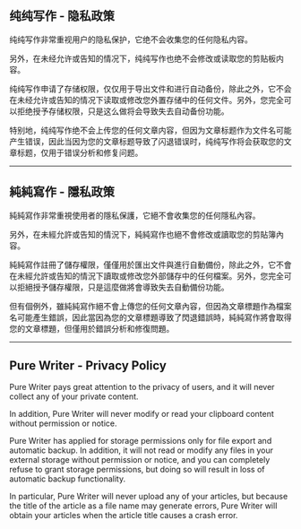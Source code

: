 ## 纯纯写作 - 隐私政策 

纯纯写作非常重视用户的隐私保护，它绝不会收集您的任何隐私内容。

另外，在未经允许或告知的情况下，纯纯写作也绝不会修改或读取您的剪贴板内容。

纯纯写作申请了存储权限，仅仅用于导出文件和进行自动备份，除此之外，它不会在未经允许或告知的情况下读取或修改您外置存储中的任何文件。另外，您完全可以拒绝授予存储权限，只是这么做将会导致失去自动备份功能。

特别地，纯纯写作绝不会上传您的任何文章内容，但因为文章标题作为文件名可能产生错误，因此当因为您的文章标题导致了闪退错误时，纯纯写作将会获取您的文章标题，仅用于错误分析和修复问题。

----

## 純純寫作 - 隱私政策 

純純寫作非常重視使用者的隱私保護，它絕不會收集您的任何隱私內容。

另外，在未經允許或告知的情況下，純純寫作也絕不會修改或讀取您的剪貼簿內容。

純純寫作註冊了儲存權限，僅僅用於匯出文件與進行自動備份，除此之外，它不會在未經允許或告知的情況下讀取或修改您外部儲存中的任何檔案。另外，您完全可以拒絕授予儲存權限，只是這麼做將會導致失去自動備份功能。

但有個例外，雖純純寫作絕不會上傳您的任何文章內容，但因為文章標題作為檔案名可能產生錯誤，因此當因為您的文章標題導致了閃退錯誤時，純純寫作將會取得您的文章標題，但僅用於錯誤分析和修復問題。

----

## Pure Writer - Privacy Policy

Pure Writer pays great attention to the privacy of users, and it will never collect any of your private content.

In addition, Pure Writer will never modify or read your clipboard content without permission or notice.

Pure Writer has applied for storage permissions only for file export and automatic backup. In addition, it will not read or modify any files in your external storage without permission or notice, and you can completely refuse to grant storage permissions, but doing so will result in loss of automatic backup functionality.

In particular, Pure Writer will never upload any of your articles, but because the title of the article as a file name may generate errors, Pure Writer will obtain your articles when the article title causes a crash error.
